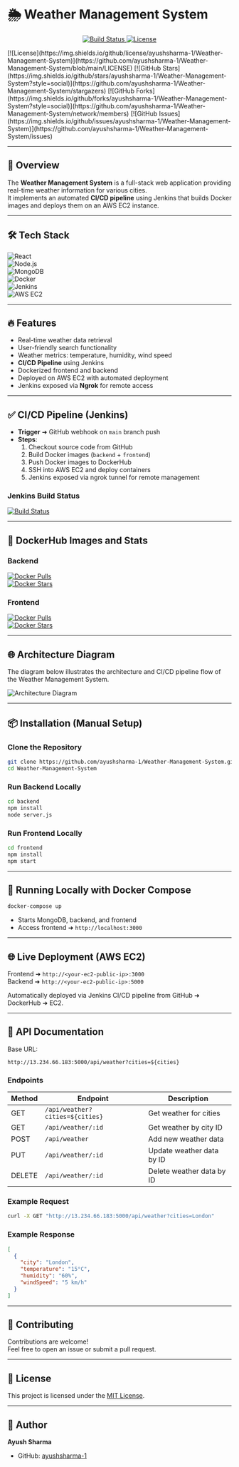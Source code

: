 # 🌦️ Weather Management System

<p align="center">
  <a href="https://jenkins.yourdomain.com/job/Weather/20/">
    <img src="https://jenkins.yourdomain.com/job/Weather/20/badge/icon" alt="Build Status"/>
  </a>
  <a href="https://github.com/ayushsharma-1/Weather-Management-System/blob/main/LICENSE">
    <img src="https://img.shields.io/github/license/ayushsharma-1/Weather-Management-System" alt="License"/>
  </a>
</p>
[![License](https://img.shields.io/github/license/ayushsharma-1/Weather-Management-System)](https://github.com/ayushsharma-1/Weather-Management-System/blob/main/LICENSE)  
[![GitHub Stars](https://img.shields.io/github/stars/ayushsharma-1/Weather-Management-System?style=social)](https://github.com/ayushsharma-1/Weather-Management-System/stargazers)  
[![GitHub Forks](https://img.shields.io/github/forks/ayushsharma-1/Weather-Management-System?style=social)](https://github.com/ayushsharma-1/Weather-Management-System/network/members)  
[![GitHub Issues](https://img.shields.io/github/issues/ayushsharma-1/Weather-Management-System)](https://github.com/ayushsharma-1/Weather-Management-System/issues)

---

## 🚀 Overview

The **Weather Management System** is a full-stack web application providing real-time weather information for various cities.  
It implements an automated **CI/CD pipeline** using Jenkins that builds Docker images and deploys them on an AWS EC2 instance.

---

## 🛠️ Tech Stack

![React](https://img.shields.io/badge/React-Frontend-blue)  
![Node.js](https://img.shields.io/badge/Node.js-Backend-green)  
![MongoDB](https://img.shields.io/badge/MongoDB-Database-brightgreen)  
![Docker](https://img.shields.io/badge/Docker-Containerization-blue)  
![Jenkins](https://img.shields.io/badge/Jenkins-CI/CD-red)  
![AWS EC2](https://img.shields.io/badge/AWS-EC2-orange)

---

## 🔥 Features

- Real-time weather data retrieval  
- User-friendly search functionality  
- Weather metrics: temperature, humidity, wind speed  
- **CI/CD Pipeline** using Jenkins  
- Dockerized frontend and backend  
- Deployed on AWS EC2 with automated deployment  
- Jenkins exposed via **Ngrok** for remote access  

---

## ✅ CI/CD Pipeline (Jenkins)

- **Trigger** ➜ GitHub webhook on `main` branch push  
- **Steps**:
  1. Checkout source code from GitHub
  2. Build Docker images (`backend` + `frontend`)
  3. Push Docker images to DockerHub
  4. SSH into AWS EC2 and deploy containers
  5. Jenkins exposed via ngrok tunnel for remote management

### Jenkins Build Status  
[![Build Status](http://localhost:8080/job/Weather/20/badge/icon)](http://localhost:8080/job/Weather/)

---

## 🐳 DockerHub Images and Stats

### Backend  
[![Docker Pulls](https://img.shields.io/docker/pulls/ayush180/weather-backend)](https://hub.docker.com/r/ayush180/weather-backend)  
[![Docker Stars](https://img.shields.io/docker/stars/ayush180/weather-backend)](https://hub.docker.com/r/ayush180/weather-backend)

### Frontend  
[![Docker Pulls](https://img.shields.io/docker/pulls/ayush180/weather-frontend)](https://hub.docker.com/r/ayush180/weather-frontend)  
[![Docker Stars](https://img.shields.io/docker/stars/ayush180/weather-frontend)](https://hub.docker.com/r/ayush180/weather-frontend)

---

## 🌐 Architecture Diagram

The diagram below illustrates the architecture and CI/CD pipeline flow of the Weather Management System.

![Architecture Diagram](https://your-image-link.com/architecture-diagram.png)

---

## 📦 Installation (Manual Setup)

### Clone the Repository
```bash
git clone https://github.com/ayushsharma-1/Weather-Management-System.git
cd Weather-Management-System
```

### Run Backend Locally
```bash
cd backend
npm install
node server.js
```

### Run Frontend Locally
```bash
cd frontend
npm install
npm start
```

---

## 🐳 Running Locally with Docker Compose

```bash
docker-compose up
```

- Starts MongoDB, backend, and frontend  
- Access frontend ➜ `http://localhost:3000`

---

## 🌐 Live Deployment (AWS EC2)

Frontend ➜ `http://<your-ec2-public-ip>:3000`  
Backend ➜ `http://<your-ec2-public-ip>:5000`

Automatically deployed via Jenkins CI/CD pipeline from GitHub ➜ DockerHub ➜ EC2.

---

## 📖 API Documentation

Base URL:  
```
http://13.234.66.183:5000/api/weather?cities=${cities}
```

### Endpoints

| Method | Endpoint                                            | Description                 |
|--------|-----------------------------------------------------|-----------------------------|
| GET    | `/api/weather?cities=${cities}`                    | Get weather for cities      |
| GET    | `/api/weather/:id`                                 | Get weather by city ID      |
| POST   | `/api/weather`                                     | Add new weather data        |
| PUT    | `/api/weather/:id`                                 | Update weather data by ID   |
| DELETE | `/api/weather/:id`                                 | Delete weather data by ID   |

### Example Request
```bash
curl -X GET "http://13.234.66.183:5000/api/weather?cities=London"
```

### Example Response
```json
[
  {
    "city": "London",
    "temperature": "15°C",
    "humidity": "60%",
    "windSpeed": "5 km/h"
  }
]
```

---

## 🤝 Contributing

Contributions are welcome!  
Feel free to open an issue or submit a pull request.  

---

## 📄 License

This project is licensed under the [MIT License](https://github.com/ayushsharma-1/Weather-Management-System/blob/main/LICENSE).

---

## 👤 Author

**Ayush Sharma**  
- GitHub: [ayushsharma-1](https://github.com/ayushsharma-1)
```
